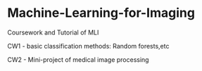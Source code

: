# Machine-Learning-for-Imaging
Coursework and Tutorial of MLI

CW1 - basic classification methods: Random forests,etc


CW2 - Mini-project of medical image processing
